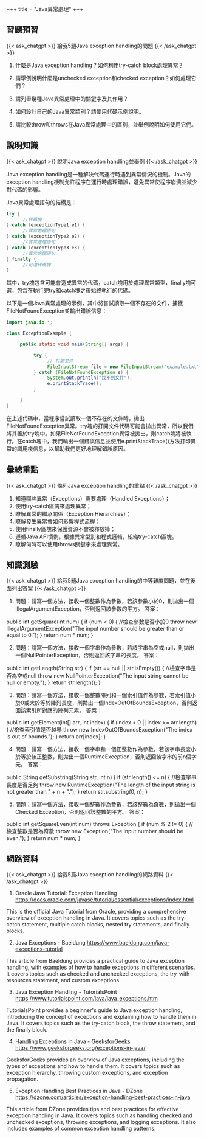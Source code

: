 +++
title = "Java異常處理"
+++
## 習題預習
{{< ask_chatgpt >}}
給我5題Java exception handling的問題
{{< /ask_chatgpt >}}



1. 什麼是Java exception handling？如何利用try-catch block處理異常？

2. 請舉例說明什麼是unchecked exception和checked exception？如何處理它們？

3. 請列舉幾種Java異常處理中的關鍵字及其作用？

4. 如何設計自己的Java異常類別？請使用代碼示例說明。

5. 請比較throw和throws在Java異常處理中的區別，並舉例說明如何使用它們。   

## 說明知識
{{< ask_chatgpt >}}
說明Java exception handling並舉例
{{< /ask_chatgpt >}}



Java exception handling是一種解決代碼運行時遇到異常情況的機制。Java的exception handling機制允許程序在運行時處理錯誤，避免異常使程序崩潰並減少對代碼的影響。

Java異常處理語句的結構是：

```java
try {
      //代碼塊
} catch (exceptionType1 e1) {
      //異常處理語句
} catch (exceptionType2 e2) {
      //異常處理語句
} catch (exceptionType3 e3) {
      //異常處理語句
} finally {
      //可選代碼塊
}
```

其中，try塊包含可能會造成異常的代碼，catch塊用於處理異常類型，finally塊可選，包含在執行完try和catch塊之後始終執行的代碼。

以下是一個Java異常處理的示例，其中將嘗試讀取一個不存在的文件，捕獲FileNotFoundException並輸出錯誤信息：

```java
import java.io.*;

class ExceptionExample {

     public static void main(String[] args) {

          try {
               // 打開文件
               FileInputStream file = new FileInputStream("example.txt");
          } catch (FileNotFoundException e) {
               System.out.println("找不到文件");
               e.printStackTrace();
          } 

     }
}
```

在上述代碼中，當程序嘗試讀取一個不存在的文件時，拋出FileNotFoundException異常。try塊的打開文件代碼可能會拋出異常，所以我們將其置於try塊中。如果FileNotFoundException異常被拋出，則catch塊將被執行。在catch塊中，我們輸出一個錯誤信息並使用e.printStackTrace()方法打印異常的調用棧信息，以幫助我們更好地理解錯誤原因。   

## 彙總重點
{{< ask_chatgpt >}}
條列Java exception handling的重點
{{< /ask_chatgpt >}}



1. 知道哪些異常（Exceptions）需要處理（Handled Exceptions）；
2. 使用try-catch區塊來處理異常；
3. 瞭解異常的繼承關係（Exception Hierarchies）；
4. 瞭解發生異常會如何影響程式流程；
5. 使用finally區塊來保護資源不會被釋放掉；
6. 遵循Java API慣例，根據異常型別和程式邏輯，組織try-catch區塊。
7. 瞭解何時可以使用throws關鍵字來處理異常。   

## 知識測驗
{{< ask_chatgpt >}}
給我5題Java exception handling的中等難度問題，並在後面列出答案
{{< /ask_chatgpt >}}



1. 問題：請寫一個方法，接收一個整數作為參數，若該參數小於0，則拋出一個IllegalArgumentException，否則返回該參數的平方。
答案：

public int getSquare(int num) {
    if (num < 0) { //檢查參數是否小於0
        throw new IllegalArgumentException("The input number should be greater than or equal to 0.");
    }
    return num * num;
}

2. 問題：請寫一個方法，接收一個字串作為參數，若該字串為空或null，則拋出一個NullPointerException，否則返回該字串的長度。
答案：

public int getLength(String str) {
    if (str == null || str.isEmpty()) { //檢查字串是否為空或null
        throw new NullPointerException("The input string cannot be null or empty.");
    }
    return str.length();
}

3. 問題：請寫一個方法，接收一個整數陣列和一個索引值作為參數，若索引值小於0或大於等於陣列長度，則拋出一個IndexOutOfBoundsException，否則返回該索引所對應的陣列元素。
答案：

public int getElement(int[] arr, int index) {
    if (index < 0 || index >= arr.length) { //檢查索引值是否越界
        throw new IndexOutOfBoundsException("The index is out of bounds.");
    }
    return arr[index];
}

4. 問題：請寫一個方法，接收一個字串和一個正整數作為參數，若該字串長度小於等於該正整數，則拋出一個RuntimeException，否則返回該字串的前n個字元。
答案：

public String getSubstring(String str, int n) {
    if (str.length() <= n) { //檢查字串長度是否足夠
        throw new RuntimeException("The length of the input string is not greater than " + n + ".");
    }
    return str.substring(0, n);
}

5. 問題：請寫一個方法，接收一個整數作為參數，若該整數為奇數，則拋出一個Checked Exception，否則返回該整數的平方。
答案：

public int getSquareEven(int num) throws Exception {
    if (num % 2 != 0) { //檢查整數是否為奇數
        throw new Exception("The input number should be even.");
    }
    return num * num;
}   

## 網路資料
{{< ask_chatgpt >}}
給我5篇Java exception handling的網路資料
{{< /ask_chatgpt >}}



1. Oracle Java Tutorial: Exception Handling
https://docs.oracle.com/javase/tutorial/essential/exceptions/index.html

This is the official Java Tutorial from Oracle, providing a comprehensive overview of exception handling in Java. It covers topics such as the try-catch statement, multiple catch blocks, nested try statements, and finally blocks.

2. Java Exceptions - Baeldung
https://www.baeldung.com/java-exceptions-tutorial

This article from Baeldung provides a practical guide to Java exception handling, with examples of how to handle exceptions in different scenarios. It covers topics such as checked and unchecked exceptions, the try-with-resources statement, and custom exceptions.

3. Java Exception Handling - TutorialsPoint
https://www.tutorialspoint.com/java/java_exceptions.htm

TutorialsPoint provides a beginner's guide to Java exception handling, introducing the concept of exceptions and explaining how to handle them in Java. It covers topics such as the try-catch block, the throw statement, and the finally block.

4. Handling Exceptions in Java - GeeksforGeeks
https://www.geeksforgeeks.org/exceptions-in-java/

GeeksforGeeks provides an overview of Java exceptions, including the types of exceptions and how to handle them. It covers topics such as exception hierarchy, throwing custom exceptions, and exception propagation.

5. Exception Handling Best Practices in Java - DZone
https://dzone.com/articles/exception-handling-best-practices-in-java

This article from DZone provides tips and best practices for effective exception handling in Java. It covers topics such as handling checked and unchecked exceptions, throwing exceptions, and logging exceptions. It also includes examples of common exception handling patterns.   


